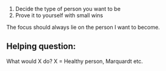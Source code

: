 1. Decide the type of person you want to be 
2. Prove it to yourself with small wins

The focus should always lie on the person I want to become. 

## Helping question:

What would X do? X = Healthy person, Marquardt etc.

